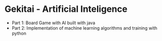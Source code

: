 # Gekitai - Artificial Inteligence
- Part 1: Board Game with AI built with java
- Part 2: Implementation of machine learning algorithms and training with python

